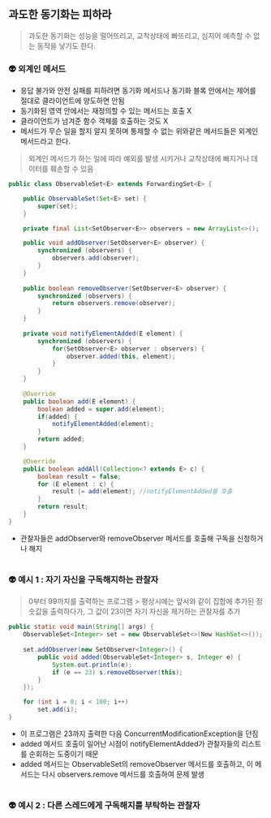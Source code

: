 ## 과도한 동기화는 피하라

> 과도한 동기화는 성능을 떨어뜨리고, 교착상태에 빠뜨리고, 심지어 예측할 수 없는 동작을 낳기도 한다.


### 👽 외계인 메서드
- 응답 불가와 안전 실패를 피하려면 동기화 메서드나 동기화 블록 안에서는 제어를 절대로 클라이언트에 양도하면 안됨
- 동기화된 영역 안에서는 재정의할 수 있는 메서드는 호출 X
- 클라이언트가 넘겨준 함수 객체를 호출하는 것도 X
- 메서드가 무슨 일을 할지 알지 못하며 통제할 수 없는 위와같은 메서드들은 외계인 메서드라고 한다.

> 외계인 메서드가 하는 일에 따라 예외를 발생 시키거나 교착상태에 빠지거나 데이터를 훼손할 수 있음


```java
public class ObservableSet<E> extends ForwardingSet<E> {

    public ObservableSet(Set<E> set) {
        super(set);
    }

    private final List<SetObserver<E>> observers = new ArrayList<>();

    public void addObserver(SetObserver<E> observer) {
        synchronized (observers) {
            observers.add(observer);
        }
    }
    
    public boolean removeObserver(SetObserver<E> observer) {
        synchronized (observers) {
            return observers.remove(observer);
        }
    }
    
    private void notifyElementAdded(E element) {
        synchronized (observers) {
            for(SetObserver<E> observer : observers) {
                observer.added(this, element);
            }
        }
    }
    
    @Override
    public boolean add(E element) {
        boolean added = super.add(element);
        if(added) {
            notifyElementAdded(element);
        }
        return added;
    }

    @Override
    public boolean addAll(Collection<? extends E> c) {
        boolean result = false;
        for (E element : c) {
            result |= add(element); //notifyElementAdded를 호출
        }
        return result;
    }
}
```
- 관찰자들은 addObserver와 removeObserver 메서드를 호출해 구독을 신청하거나 해지

#
### 👽 예시 1 : 자기 자신을 구독해지하는 관찰자
> 0부터 99까지를 출력하는 프로그램 > 평상시에는 앞서와 같이 집합에 추가된 정숫값을 출력하다가, 그 값이 23이면 자기 자신을 제거하는 관찰자를 추가
```java
public static void main(String[] args) {
	ObservableSet<Integer> set = new ObservableSet<>(New HashSet<>());
	
	set.addObserver(new SetObserver<Integer>() {
		public void added(ObservableSet<Integer> s, Integer e) {
			System.out.println(e);
			if (e == 23) s.removeObserver(this);
		}
	});

	for (int i = 0; i < 100; i++) 
		set.add(i);
}
```
- 이 프로그램은 23까지 출력한 다음 ConcurrentModificationException을 던짐
- added 메서드 호출이 일어난 시점이 notifyElementAdded가 관찰자들의 리스트를 순회하는 도중이기 때문
- added 메서드는 ObservableSet의 removeObserver 메서드를 호출하고, 이 메서드는 다시 observers.remove 메서드를 호출하여 문제 발생

#
### 👽 예시 2 : 다른 스레드에게 구독해지를 부탁하는 관찰자
  
